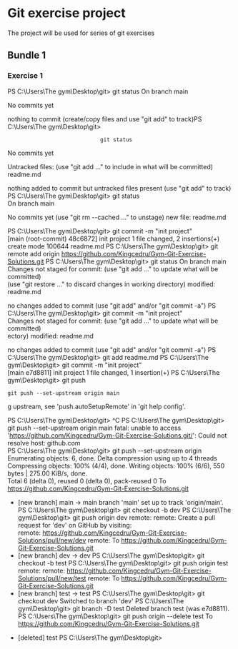 # Git exercise project

The project will be used for series of git exercises

## Bundle 1

### Exercise 1

PS C:\Users\The gym\Desktop\git> git status
On branch main

No commits yet

nothing to commit (create/copy files and use "git add" to track)PS C:\Users\The gym\Desktop\git>


                                 git status
No commits yet

Untracked files:
  (use "git add <file>..." to include in what will be committed)        readme.md

nothing added to commit but untracked files present (use "git add" to track)
PS C:\Users\The gym\Desktop\git> git status       
On branch main

No commits yet
  (use "git rm --cached <file>..." to unstage)
        new file:   readme.md

PS C:\Users\The gym\Desktop\git> git commit -m "init project"   
[main (root-commit) 48c6872] init project
 1 file changed, 2 insertions(+)
 create mode 100644 readme.md
PS C:\Users\The gym\Desktop\git> git remote add origin https://github.com/Kingcedru/Gym-Git-Exercise-Solutions.git
PS C:\Users\The gym\Desktop\git> git status
On branch main
Changes not staged for commit:
  (use "git add <file>..." to update what will be committed)    
  (use "git restore <file>..." to discard changes in working directory)
        modified:   readme.md

no changes added to commit (use "git add" and/or "git commit -a")
PS C:\Users\The gym\Desktop\git> git commit -m "init project"   
Changes not staged for commit:
  (use "git add <file>..." to update what will be committed)    
ectory)
        modified:   readme.md

no changes added to commit (use "git add" and/or "git commit -a")
PS C:\Users\The gym\Desktop\git> git add readme.md
PS C:\Users\The gym\Desktop\git> git commit -m "init project"   
[main e7d8811] init project
 1 file changed, 1 insertion(+)
PS C:\Users\The gym\Desktop\git> git push

    git push --set-upstream origin main

g
upstream, see 'push.autoSetupRemote' in 'git help config'.      

PS C:\Users\The gym\Desktop\git> ^C
PS C:\Users\The gym\Desktop\git> git push --set-upstream origin 
main
fatal: unable to access 'https://github.com/Kingcedru/Gym-Git-Exercise-Solutions.git/': Could not resolve host: github.com      
PS C:\Users\The gym\Desktop\git> git push --set-upstream origin 
Enumerating objects: 6, done.
Delta compression using up to 4 threads
Compressing objects: 100% (4/4), done.
Writing objects: 100% (6/6), 550 bytes | 275.00 KiB/s, done.    
Total 6 (delta 0), reused 0 (delta 0), pack-reused 0
To https://github.com/Kingcedru/Gym-Git-Exercise-Solutions.git  
 * [new branch]      main -> main
branch 'main' set up to track 'origin/main'.
PS C:\Users\The gym\Desktop\git> git checkout -b dev
PS C:\Users\The gym\Desktop\git> git push origin dev
remote:
remote: Create a pull request for 'dev' on GitHub by visiting:  
remote:      https://github.com/Kingcedru/Gym-Git-Exercise-Solutions/pull/new/dev
remote:
To https://github.com/Kingcedru/Gym-Git-Exercise-Solutions.git  
 * [new branch]      dev -> dev
PS C:\Users\The gym\Desktop\git> git checkout -b test
PS C:\Users\The gym\Desktop\git> git push origin test
remote:
remote:      https://github.com/Kingcedru/Gym-Git-Exercise-Solutions/pull/new/test
remote:
To https://github.com/Kingcedru/Gym-Git-Exercise-Solutions.git
 * [new branch]      test -> test
PS C:\Users\The gym\Desktop\git> git checkout dev
Switched to branch 'dev'
PS C:\Users\The gym\Desktop\git> git branch -D test
Deleted branch test (was e7d8811).
PS C:\Users\The gym\Desktop\git> git push origin --delete test
To https://github.com/Kingcedru/Gym-Git-Exercise-Solutions.git
 - [deleted]         test
PS C:\Users\The gym\Desktop\git>
